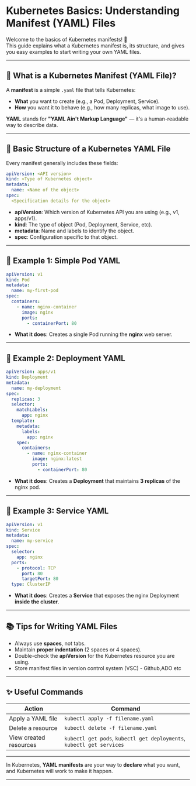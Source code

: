 # Kubernetes Basics: Understanding Manifest (YAML) Files

Welcome to the basics of Kubernetes manifests! 🚀\
This guide explains what a Kubernetes manifest is, its structure, and gives you easy examples to start writing your own YAML files.

---

## 📄 What is a Kubernetes Manifest (YAML File)?

A **manifest** is a simple `.yaml` file that tells Kubernetes:

- **What** you want to create (e.g., a Pod, Deployment, Service).
- **How** you want it to behave (e.g., how many replicas, what image to use).

**YAML** stands for **"YAML Ain't Markup Language"** — it's a human-readable way to describe data.

---

## 🧱 Basic Structure of a Kubernetes YAML File

Every manifest generally includes these fields:

```yaml
apiVersion: <API version>
kind: <Type of Kubernetes object>
metadata:
  name: <Name of the object>
spec:
  <Specification details for the object>
```

- **apiVersion**: Which version of Kubernetes API you are using (e.g., v1, apps/v1).
- **kind**: The type of object (Pod, Deployment, Service, etc).
- **metadata**: Name and labels to identify the object.
- **spec**: Configuration specific to that object.

---

## 🚀 Example 1: Simple Pod YAML

```yaml
apiVersion: v1
kind: Pod
metadata:
  name: my-first-pod
spec:
  containers:
    - name: nginx-container
      image: nginx
      ports:
        - containerPort: 80
```

- **What it does**: Creates a single Pod running the **nginx** web server.

---

## 🚀 Example 2: Deployment YAML

```yaml
apiVersion: apps/v1
kind: Deployment
metadata:
  name: my-deployment
spec:
  replicas: 3
  selector:
    matchLabels:
      app: nginx
  template:
    metadata:
      labels:
        app: nginx
    spec:
      containers:
        - name: nginx-container
          image: nginx:latest
          ports:
            - containerPort: 80
```

- **What it does**: Creates a **Deployment** that maintains **3 replicas** of the nginx pod.

---

## 🚀 Example 3: Service YAML

```yaml
apiVersion: v1
kind: Service
metadata:
  name: my-service
spec:
  selector:
    app: nginx
  ports:
    - protocol: TCP
      port: 80
      targetPort: 80
  type: ClusterIP
```

- **What it does**: Creates a **Service** that exposes the nginx Deployment **inside the cluster**.

---

## 📚 Tips for Writing YAML Files

- Always use **spaces**, not tabs.
- Maintain **proper indentation** (2 spaces or 4 spaces).
- Double-check the **apiVersion** for the Kubernetes resource you are using.
- Store manifest files in version control system (VSC) - Github,ADO etc

---

## ✨ Useful Commands

| Action                 | Command                                                               |
| ---------------------- | --------------------------------------------------------------------- |
| Apply a YAML file      | `kubectl apply -f filename.yaml`                                      |
| Delete a resource      | `kubectl delete -f filename.yaml`                                     |
| View created resources | `kubectl get pods`, `kubectl get deployments`, `kubectl get services` |

---

In Kubernetes, **YAML manifests** are your way to **declare** what you want, and Kubernetes will work to make it happen.

---

